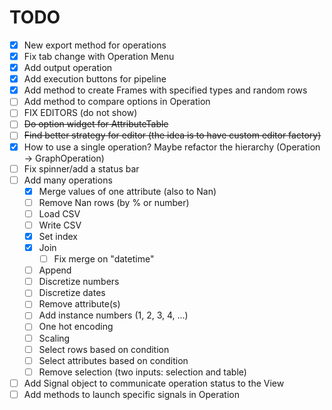 # TODO
- [x] New export method for operations
- [x] Fix tab change with Operation Menu
- [x] Add output operation
- [x] Add execution buttons for pipeline
- [x] Add method to create Frames with specified types and random rows
- [ ] Add method to compare options in Operation
- [ ] FIX EDITORS (do not show)
- [ ] ~~Do option widget for AttributeTable~~
- [ ] ~~Find better strategy for editor (the idea is to have custom editor factory)~~
- [x] How to use a single operation? Maybe refactor the hierarchy (Operation -> GraphOperation)
- [ ] Fix spinner/add a status bar
- [ ] Add many operations
    - [x] Merge values of one attribute (also to Nan)
    - [ ] Remove Nan rows (by % or number)
    - [ ] Load CSV
    - [ ] Write CSV
    - [x] Set index
    - [x] Join
        - [ ] Fix merge on "datetime"
    - [ ] Append
    - [ ] Discretize numbers
    - [ ] Discretize dates
    - [ ] Remove attribute(s)
    - [ ] Add instance numbers (1, 2, 3, 4, ...)
    - [ ] One hot encoding
    - [ ] Scaling
    - [ ] Select rows based on condition
    - [ ] Select attributes based on condition
    - [ ] Remove selection (two inputs: selection and table)
- [ ] Add Signal object to communicate operation status to the View
- [ ] Add methods to launch specific signals in Operation